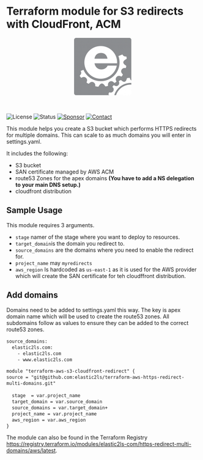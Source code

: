 # Terraform module for S3 redirects with CloudFront, ACM

<p align="center">
<img src="/assets/img/Logo_box-1-150x150.png">
</p>
<p>&nbsp;</p>

![License](https://img.shields.io/badge/license-Apache-brightgreen?logo=apache) ![Status](https://img.shields.io/badge/status-active-brightgreen.svg?logo=git) [![Sponsor](https://img.shields.io/badge/sponsors-AlexanderWiechert-blue.svg?logo=github-sponsors)](https://github.com/sponsors/AlexanderWiechert/) [![Contact](https://img.shields.io/badge/follow-@Elastic2lscom-blue.svg?logo=facebook&style=social)](https://www.facebook.com/Elastic2lscom-241339337786673/)


This module helps you create a S3 bucket which performs HTTPS redirects for multiple domains. This can scale to as much domains you will enter in settings.yaml.

It includes the following:

* S3 bucket
* SAN certificate managed by AWS ACM
* route53 Zones for the apex domains **(You have to add a NS delegation to your main DNS setup.)**
* cloudfront distribution


## Sample Usage
This module requires 3 arguments.
* `stage` namer of the stage where you want to deploy to resources.
* `target_domain`is the domain you redirect to.
* `source_domains` are the domains where you need to enable the redirect for.
* `project_name` may `myredirects`
* `aws_region` Is hardcoded as `us-east-1` as it is used for the AWS provider which will create the SAN certificate for teh cloudffront distribution.

## Add domains

Domains need to be added to settings.yaml this way. The key is apex domain name which will be used to create the route53 zones. All subdomains follow as values to ensure they can be added to the correct route53 zones.
```
source_domains:
  elastic2ls.com:
    - elastic2ls.com
    - www.elastic2ls.com
```



```
module "terraform-aws-s3-cloudfront-redirect" {
source = "git@github.com:elastic2ls/terraform-aws-https-redirect-multi-domains.git"

  stage  = var.project_name
  target_domain = var.source_domain
  source_domains = var.target_domain+
  project_name = var.project_name
  aws_region = var.aws_region
}
```

The module can also be found in the Terraform Registry https://registry.terraform.io/modules/elastic2ls-com/https-redirect-multi-domains/aws/latest.
